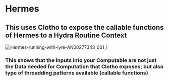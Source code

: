# Hermes
## This uses Clotho to expose the callable functions of Hermes to a Hydra Routine Context
![Hermes-running-with-lyre-AN00277343_001_l](https://user-images.githubusercontent.com/107733608/174984077-80a89628-8f08-486a-b94d-c94e67b8b467.jpg "Hermes invented the lyre in the Homeric Hymn to Hermes.")
### This shows that the Inputs into your Computable are not just the Data needed for Computation that Clotho exposes; but also type of threadding patterns available (callable functions)
